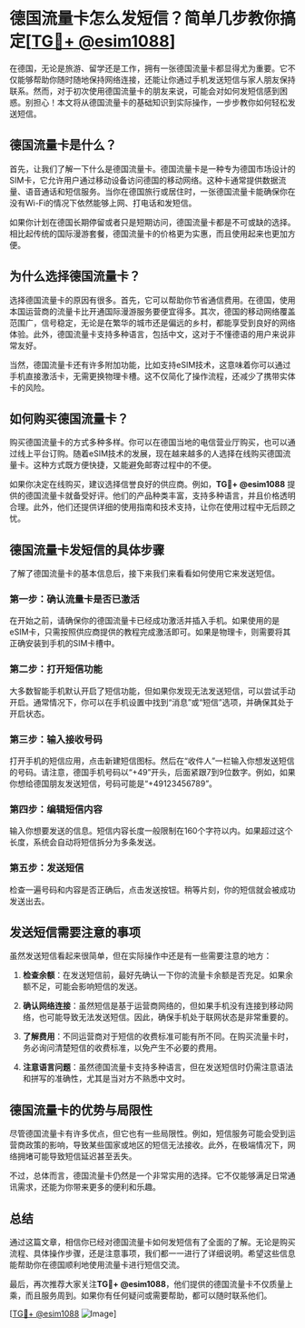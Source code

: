 # 德国流量卡怎么发短信？简单几步教你搞定[[TG💪+ @esim1088](https://t.me/s/esim1088)]

在德国，无论是旅游、留学还是工作，拥有一张德国流量卡都显得尤为重要。它不仅能够帮助你随时随地保持网络连接，还能让你通过手机发送短信与家人朋友保持联系。然而，对于初次使用德国流量卡的朋友来说，可能会对如何发短信感到困惑。别担心！本文将从德国流量卡的基础知识到实际操作，一步步教你如何轻松发送短信。

## 德国流量卡是什么？

首先，让我们了解一下什么是德国流量卡。德国流量卡是一种专为德国市场设计的SIM卡，它允许用户通过移动设备访问德国的移动网络。这种卡通常提供数据流量、语音通话和短信服务。当你在德国旅行或居住时，一张德国流量卡能确保你在没有Wi-Fi的情况下依然能够上网、打电话和发短信。

如果你计划在德国长期停留或者只是短期访问，德国流量卡都是不可或缺的选择。相比起传统的国际漫游套餐，德国流量卡的价格更为实惠，而且使用起来也更加方便。

## 为什么选择德国流量卡？

选择德国流量卡的原因有很多。首先，它可以帮助你节省通信费用。在德国，使用本国运营商的流量卡比开通国际漫游服务要便宜得多。其次，德国的移动网络覆盖范围广，信号稳定，无论是在繁华的城市还是偏远的乡村，都能享受到良好的网络体验。此外，德国流量卡支持多种语言，包括中文，这对于不懂德语的用户来说非常友好。

当然，德国流量卡还有许多附加功能，比如支持eSIM技术，这意味着你可以通过手机直接激活卡，无需更换物理卡槽。这不仅简化了操作流程，还减少了携带实体卡的风险。

## 如何购买德国流量卡？

购买德国流量卡的方式多种多样。你可以在德国当地的电信营业厅购买，也可以通过线上平台订购。随着eSIM技术的发展，现在越来越多的人选择在线购买德国流量卡。这种方式既方便快捷，又能避免邮寄过程中的不便。

如果你决定在线购买，建议选择信誉良好的供应商。例如，**TG💪+ @esim1088** 提供的德国流量卡就备受好评。他们的产品种类丰富，支持多种语言，并且价格透明合理。此外，他们还提供详细的使用指南和技术支持，让你在使用过程中无后顾之忧。

## 德国流量卡发短信的具体步骤

了解了德国流量卡的基本信息后，接下来我们来看看如何使用它来发送短信。

### 第一步：确认流量卡是否已激活

在开始之前，请确保你的德国流量卡已经成功激活并插入手机。如果使用的是eSIM卡，只需按照供应商提供的教程完成激活即可。如果是物理卡，则需要将其正确安装到手机的SIM卡槽中。

### 第二步：打开短信功能

大多数智能手机默认开启了短信功能，但如果你发现无法发送短信，可以尝试手动开启。通常情况下，你可以在手机设置中找到“消息”或“短信”选项，并确保其处于开启状态。

### 第三步：输入接收号码

打开手机的短信应用，点击新建短信图标。然后在“收件人”一栏输入你想发送短信的号码。请注意，德国手机号码以“+49”开头，后面紧跟7到9位数字。例如，如果你想给德国朋友发送短信，号码可能是“+49123456789”。

### 第四步：编辑短信内容

输入你想要发送的信息。短信内容长度一般限制在160个字符以内。如果超过这个长度，系统会自动将短信拆分为多条发送。

### 第五步：发送短信

检查一遍号码和内容是否正确后，点击发送按钮。稍等片刻，你的短信就会被成功发送出去。

## 发送短信需要注意的事项

虽然发送短信看起来很简单，但在实际操作中还是有一些需要注意的地方：

1. **检查余额**：在发送短信前，最好先确认一下你的流量卡余额是否充足。如果余额不足，可能会影响短信的发送。
   
2. **确认网络连接**：虽然短信是基于运营商网络的，但如果手机没有连接到移动网络，也可能导致无法发送短信。因此，确保手机处于联网状态是非常重要的。

3. **了解费用**：不同运营商对于短信的收费标准可能有所不同。在购买流量卡时，务必询问清楚短信的收费标准，以免产生不必要的费用。

4. **注意语言问题**：虽然德国流量卡支持多种语言，但在发送短信时仍需注意语法和拼写的准确性，尤其是当对方不熟悉中文时。

## 德国流量卡的优势与局限性

尽管德国流量卡有许多优点，但它也有一些局限性。例如，短信服务可能会受到运营商政策的影响，导致某些国家或地区的短信无法接收。此外，在极端情况下，网络拥堵可能导致短信延迟甚至丢失。

不过，总体而言，德国流量卡仍然是一个非常实用的选择。它不仅能够满足日常通讯需求，还能为你带来更多的便利和乐趣。

## 总结

通过这篇文章，相信你已经对德国流量卡如何发短信有了全面的了解。无论是购买流程、具体操作步骤，还是注意事项，我们都一一进行了详细说明。希望这些信息能帮助你在德国顺利地使用流量卡进行短信交流。

最后，再次推荐大家关注**TG💪+ @esim1088**，他们提供的德国流量卡不仅质量上乘，而且服务周到。如果你有任何疑问或需要帮助，都可以随时联系他们。

[[TG💪+ @esim1088](https://t.me/s/esim1088) ![Image](https://i.postimg.cc/4NQfJmqS/Snipaste-2025-05-13-00-14-12.png)]